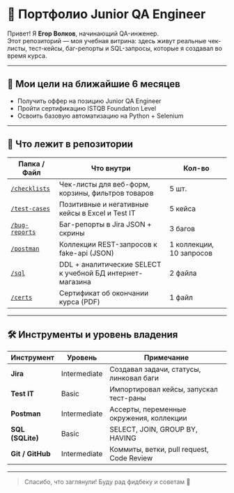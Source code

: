 # 👋 Портфолио Junior QA Engineer

Привет! Я **Егор Волков**, начинающий QA-инженер.  
Этот репозиторий — моя учебная витрина: здесь живут реальные чек-листы, тест-кейсы, баг-репорты и SQL-запросы, которые я создавал во время курса.

---

## 🎯 Мои цели на ближайшие 6 месяцев
- Получить оффер на позицию Junior QA Engineer   
- Пройти сертификацию ISTQB Foundation Level  
- Освоить базовую автоматизацию на Python + Selenium  

---

## 📂 Что лежит в репозитории

| Папка / Файл | Что внутри | Кол-во |
|--------------|------------|--------|
| [`/checklists`](checklists/checklist.md) | Чек-листы для веб-форм, корзины, фильтров товаров | 5 шт. |
| [`/test-cases`](test-cases/testcase.md) | Позитивные и негативные кейсы в Excel и Test IT | 5 кейса |
| [`/bug-reports`](bug-reports/BR-001.md) | Баг-репорты в Jira JSON + скрины | 3 багов |
| [`/postman`](postman/postman-checklist.md) | Коллекции REST-запросов к fake-api (JSON) | 1 коллекции, 10 запросов |
| [`/sql`](sql/sql_tasks_portfolio.md) | DDL + аналитические SELECT к учебной БД интернет-магазина | 2 файла |
| [`/certs`](certs/stepik-certificate-171826-2c024a9.pdf) | Сертификат об окончании курса (PDF) | 1 файл |

---

## 🛠️ Инструменты и уровень владения

| Инструмент | Уровень | Примечание |
|-----------|---------|------------|
| **Jira** | Intermediate | Создавал задачи, статусы, линковал баги |
| **Test IT** | Basic | Импортировал кейсы, запускал тест-раны |
| **Postman** | Intermediate | Ассерты, переменные окружения, коллекции |
| **SQL (SQLite)** | Basic | SELECT, JOIN, GROUP BY, HAVING |
| **Git / GitHub** | Intermediate | Коммиты, ветки, pull request, Code Review |

 
---


> Спасибо, что заглянули! Буду рад фидбеку и советам 💬
